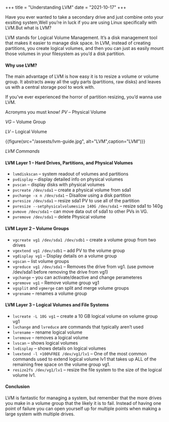 +++
title = "Understanding LVM"
date = "2021-10-17"
+++

Have you ever wanted to take a secondary drive and just combine onto your exsiting system,Well you’re in luck if you are using Linux specifically with LVM.But what is LVM?

LVM stands for Logical Volume Management. It’s a disk management tool that makes it easier to manage disk space. In LVM, instead of creating partitions, you create logical volumes, and then you can just as easily mount those volumes in your filesystem as you’d a disk partition.

#### Why use LVM?
The main advantage of LVM is how easy it is to resize a volume or volume group. It abstracts away all the ugly parts (partitions, raw disks) and leaves us with a central storage pool to work with.

If you’ve ever experienced the horror of partition resizing, you’d wanna use LVM.

Acronyms you must know!
*PV* – Physical Volume

*VG* – Volume Group

*LV* – Logical Volume

{{figure(src="/assests/lvm-guide.jpg", alt="LVM",caption="LVM")}}

*LVM Commands*
#### LVM Layer 1 – Hard Drives, Partitions, and Physical Volumes
- `lvmdiskscan` – system readout of volumes and partitions
- `pvdisplay` – display detailed info on physical volumes
- `pvscan` – display disks with physical volumes
- `pvcreate /dev/sda1` – create a physical volume from sda1
- `pvchange -x n /dev/sda1` – Disallow using a disk partition
- `pvresize /dev/sda1` – resize sda1 PV to use all of the partition
- `pvresize --setphysicalvolumesize 140G /dev/sda1` – resize sda1 to 140g
- `pvmove /dev/sda1` – can move data out of sda1 to other PVs in VG.
- `pvremove /dev/sda1` – delete Physical volume
#### LVM Layer 2 – Volume Groups
- `vgcreate vg1 /dev/sda1 /dev/sdb1` – create a volume group from two drives
- `vgextend vg1 /dev/sdb1` – add PV to the volume group
- `vgdisplay vg1` – Display details on a volume group
- `vgscan` – list volume groups
- `vgreduce vg1 /dev/sda1` – Removes the drive from vg1. (use pvmove /dev/sda1 before removing the drive from vg1)
- `vgchange` – you can activate/deactive and change perameteres
- `vgremove vg1` – Remove volume group vg1
- `vgsplit` and `vgmerge` can split and merge volume groups
- `vgrename` – renames a volume group
#### LVM Layer 3 – Logical Volumes and File Systems
- `lvcreate -L 10G vg1` – create a 10 GB logical volume on volume group vg1
- `lvchange` and `lvreduce` are commands that typically aren’t used
- `lvrename` – rename logical volume
- `lvremove` – removes a logical volume
- `lvscan` – shows logical volumes
- `lvdisplay` – shows details on logical volumes
- `lvextend -l +100%FREE /dev/vg1/lv1` – One of the most common commands used to extend logical volume lv1 that takes up ALL of the remaining free space on the volume group vg1.
- `resize2fs /dev/vg1/lv1` – resize the file system to the size of the logical volume lv1.

#### Conclusion
LVM is fantastic for managing a system, but remember that the more drives you make in a volume group that the likely it is to fail. Instead of having one point of failure you can open yourself up for multiple points when making a large system with multiple drives.

